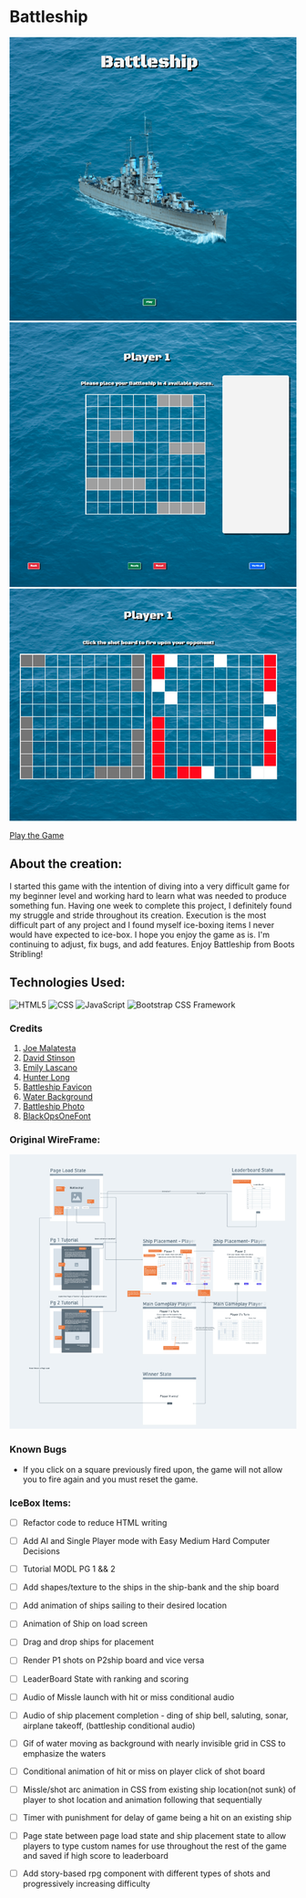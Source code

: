 # Battleship
![LoadPage](/assets/load-screen.png)
![ShipPlacement](/assets/shipplacement.png)
![Combat](/assets/game-play.png)

[Play the Game](https://boots-battleship.surge.sh/)

## About the creation: 
I started this game with the intention of diving into a very difficult game for my beginner level and working hard to learn what was needed to produce something fun. Having one week to complete this project, I definitely found my struggle and stride throughout its creation. Execution is the most difficult part of any project and I found myself ice-boxing items I never would have expected to ice-box. I hope you enjoy the game as is. I'm continuing to adjust, fix bugs, and add features. Enjoy Battleship from Boots Stribling!

## Technologies Used:
![HTML5](https://img.shields.io/badge/%20-HTML5-red)
![CSS](https://img.shields.io/badge/%20-CSS-blue)
![JavaScript](https://img.shields.io/badge/%20-JavaScript-yellow)
![Bootstrap CSS Framework](https://img.shields.io/badge/%20-Bootstrap%20CSS-blueviolet)

### Credits
1. [Joe Malatesta](https://github.com/JoeMalatesta)
2. [David Stinson](https://github.com/DavidStinson)
3. [Emily Lascano](https://github.com/e-lascano2021)
4. [Hunter Long](https://github.com/whlong1)
5. [Battleship Favicon](https://www.vectorstock.com/royalty-free-vector/battleship-team-logo-vector-38208431)
6. [Water Background](https://unsplash.com/photos/qEswHvOmi1c)
7. [Battleship Photo](https://www.wowsbuilds.com/ships/alaska)
8. [BlackOpsOneFont](https://fonts.google.com/specimen/Black+Ops+One#standard-styles)

### Original WireFrame: 

![OG Wireframe](assets/OG-Wireframe)


### Known Bugs

- If you click on a square previously fired upon, the game will not allow you to fire again and you must reset the game.


### IceBox Items:

- [ ] Refactor code to reduce HTML writing
  
- [ ] Add AI and Single Player mode with Easy Medium Hard Computer Decisions

- [ ] Tutorial MODL PG 1 && 2
  
- [ ] Add shapes/texture to the ships in the ship-bank and the ship board

- [ ] Add animation of ships sailing to their desired location

- [ ] Animation of Ship on load screen
  
- [ ] Drag and drop ships for placement 
  
- [ ] Render P1 shots on P2ship board and vice versa 

- [ ] LeaderBoard State with ranking and scoring

- [ ] Audio of Missle launch with hit or miss conditional audio

- [ ] Audio of ship placement completion - ding of ship bell, saluting, sonar, airplane takeoff, (battleship conditional audio)

- [ ] Gif of water moving as background with nearly invisible grid in CSS to emphasize the waters

- [ ] Conditional animation of hit or miss on player click of shot board

- [ ] Missle/shot arc animation in CSS from existing ship location(not sunk) of player to shot location and animation following that sequentially

- [ ] Timer with punishment for delay of game being a hit on an existing ship

- [ ] Page state between page load state and ship placement state to allow players to type custom names for use throughout the rest of the game and saved if high score to leaderboard
  
- [ ] Add story-based rpg component with different types of shots and progressively increasing difficulty  
